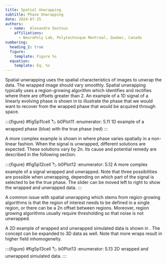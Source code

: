```yaml
---
title: Spatial Unwrapping
subtitle: Phase Unwrapping
date: 2024-07-25
authors:
  - name:  Alexandre Dastous
    affiliations:
      - NeuroPoly Lab, Polytechnique Montreal, Quebec, Canada
numbering:
  heading_2: true
  figure:
    template: Figure %s
  equation:
    template: Eq. %s
---
```


Spatial unwrapping uses the spatial characteristics of images to unwrap the data. The wrapped image should vary smoothly. Spatial unwrapping typically uses a  region-growing algorithm which identifies and rectifies where there are offsets greater than 2. An example of a 1D signal of a linearly evolving phase is shown in [](#fig5p11cell) to illustrate the phase that we would want to recover from the wrapped phase that would be acquired through space.

:::{figure} #fig5p11cell
:label: b0Plot11
:enumerator: 5.11
1D example of a wrapped phase (blue) with the true phase (red)
:::

A more complex example is shown in [](#fig5p12cell) where phase varies spatially in a non-linear fashion. When the signal is unwrapped, different solutions are expected. These solutions vary by 2n. Its cause and potential remedy are described in the following section.


:::{figure} #fig5p12cell
:label: b0Plot12
:enumerator: 5.12
A more complex example of a signal wrapped and unwrapped. Note that three possibilities are possible when unwrapping, depending on which part of the signal is selected to be the true phase. The slider can be moved left to right to show the wrapped and unwrapped data.
:::

A common issue with spatial unwrapping which stems from region growing algorithms is that the region of interest needs to be defined in a single region, or there can be a 2n offset between regions. Moreover, region growing algorithms usually require thresholding so that noise is not unwrapped.

A 2D example of wrapped and unwrapped simulated data is shown in [](#fig5p13cell). The concept can be expanded to 3D data as well. Note that more wraps result in higher field inhomogeneity.

:::{figure} #fig5p13cell
:label: b0Plot13
:enumerator: 5.13
2D wrapped and unwrapped simulated data.
:::


